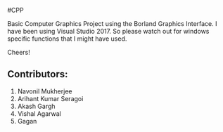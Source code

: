 #CPP

Basic Computer Graphics Project using the Borland Graphics Interface.
I have been using Visual Studio 2017. So please watch out for windows specific 
functions that I might have used.

Cheers!

## Contributors:
1. Navonil Mukherjee
2. Arihant Kumar Seragoi
3. Akash Gargh
4. Vishal Agarwal
5. Gagan
